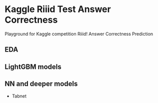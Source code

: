 # Kaggle Riiid Test Answer Correctness
Playground for Kaggle competition Riiid! Answer Correctness Prediction

## EDA

## LightGBM models

## NN and deeper models
- Tabnet
